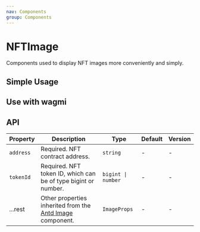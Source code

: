 ```yaml
---
nav: Components
group: Components
---
```


# NFTImage

Components used to display NFT images more conveniently and simply.

## Simple Usage

<code src="./demos/simple.tsx"></code>

## Use with wagmi

<code src="./demos/wagmi.tsx"></code>

## API

| Property | Description | Type | Default | Version |
| --- | --- | --- | --- | --- |
| `address` | Required. NFT contract address. | `string` | - | - |
| `tokenId` | Required. NFT token ID, which can be of type bigint or number. | `bigint \| number` | - | - |
| ...rest | Other properties inherited from the [Antd Image](https://ant-design.antgroup.com/components/image) component. | `ImageProps` | - | - |
